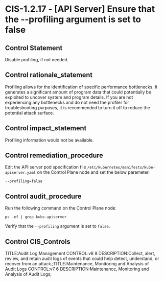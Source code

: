 # CIS-1.2.17 - \[API Server\] Ensure that the --profiling argument is set to false

## Control Statement

Disable profiling, if not needed.

## Control rationale_statement

Profiling allows for the identification of specific performance bottlenecks. It generates a significant amount of program data that could potentially be exploited to uncover system and program details. If you are not experiencing any bottlenecks and do not need the profiler for troubleshooting purposes, it is recommended to turn it off to reduce the potential attack surface.

## Control impact_statement

Profiling information would not be available.

## Control remediation_procedure

Edit the API server pod specification file `/etc/kubernetes/manifests/kube-apiserver.yaml` on the Control Plane node and set the below parameter.

```
--profiling=false
```

## Control audit_procedure

Run the following command on the Control Plane node:

```
ps -ef | grep kube-apiserver
```

Verify that the `--profiling` argument is set to `false`.

## Control CIS_Controls

TITLE:Audit Log Management CONTROL:v8 8 DESCRIPTION:Collect, alert, review, and retain audit logs of events that could help detect, understand, or recover from an attack.;TITLE:Maintenance, Monitoring and Analysis of Audit Logs CONTROL:v7 6 DESCRIPTION:Maintenance, Monitoring and Analysis of Audit Logs;
